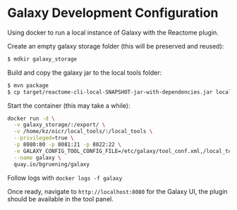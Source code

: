 # Galaxy Development Configuration

Using docker to run a local instance of Galaxy with the Reactome plugin.

Create an empty galaxy storage folder (this will be preserved and reused):

```bash
$ mdkir galaxy_storage
```

Build and copy the galaxy jar to the local tools folder:

```bash
$ mvn package
$ cp target/reactome-cli-local-SNAPSHOT-jar-with-dependencies.jar local_tools/reactome/reactome.jar
```

Start the container (this may take a while):

```bash
docker run -d \
  -v galaxy_storage/:/export/ \
  -v /home/kz/oicr/local_tools/:/local_tools \
  --privileged=true \
  -p 8080:80 -p 8081:21 -p 8022:22 \
  -e GALAXY_CONFIG_TOOL_CONFIG_FILE=/etc/galaxy/tool_conf.xml,/local_tools/local_tools.xml \
  --name galaxy \
  quay.io/bgruening/galaxy
```

Follow logs with `docker logs -f galaxy`

Once ready, navigate to `http://localhost:8080` for the Galaxy UI, the plugin should be available in the tool panel.
